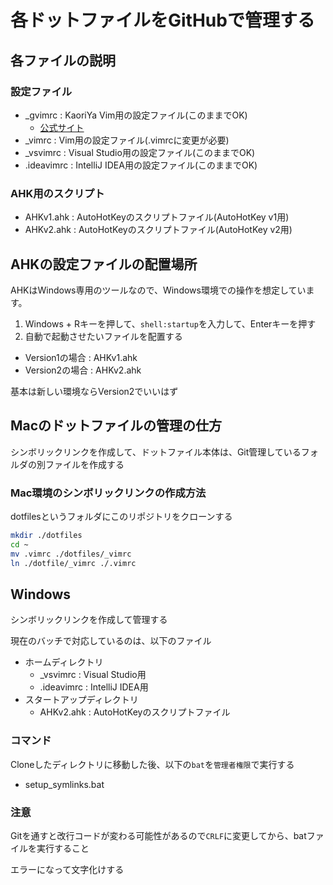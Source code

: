 # 各ドットファイルをGitHubで管理する

## 各ファイルの説明

### 設定ファイル

- _gvimrc : KaoriYa Vim用の設定ファイル(このままでOK)
  - [公式サイト](https://www.kaoriya.net/software/vim/)
- _vimrc : Vim用の設定ファイル(.vimrcに変更が必要)
- _vsvimrc : Visual Studio用の設定ファイル(このままでOK)
- .ideavimrc : IntelliJ IDEA用の設定ファイル(このままでOK)

### AHK用のスクリプト

- AHKv1.ahk : AutoHotKeyのスクリプトファイル(AutoHotKey v1用)
- AHKv2.ahk : AutoHotKeyのスクリプトファイル(AutoHotKey v2用)

## AHKの設定ファイルの配置場所

AHKはWindows専用のツールなので、Windows環境での操作を想定しています。

1. Windows + Rキーを押して、`shell:startup`を入力して、Enterキーを押す
2. 自動で起動させたいファイルを配置する

- Version1の場合 : AHKv1.ahk
- Version2の場合 : AHKv2.ahk

基本は新しい環境ならVersion2でいいはず

## Macのドットファイルの管理の仕方

シンボリックリンクを作成して、ドットファイル本体は、Git管理しているフォルダの別ファイルを作成する

### Mac環境のシンボリックリンクの作成方法

dotfilesというフォルダにこのリポジトリをクローンする

```bash
mkdir ./dotfiles
cd ~
mv .vimrc ./dotfiles/_vimrc
ln ./dotfile/_vimrc ./.vimrc
```

## Windows

シンボリックリンクを作成して管理する

現在のバッチで対応しているのは、以下のファイル

- ホームディレクトリ
  - _vsvimrc : Visual Studio用
  - .ideavimrc : IntelliJ IDEA用
- スタートアップディレクトリ
  - AHKv2.ahk : AutoHotKeyのスクリプトファイル

### コマンド

Cloneしたディレクトリに移動した後、以下の`bat`を`管理者権限`で実行する

- setup_symlinks.bat

### 注意

Gitを通すと改行コードが変わる可能性があるので`CRLF`に変更してから、batファイルを実行すること

エラーになって文字化けする
